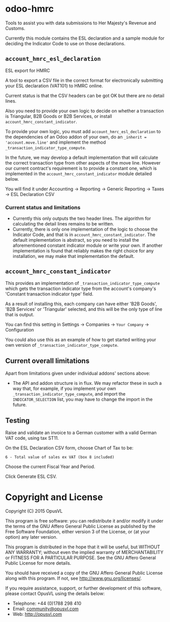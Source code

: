 # odoo-hmrc

Tools to assist you with data submissions to Her Majesty's Revenue and Customs.

Currently this module contains the ESL declaration and a sample module for
deciding the Indicator Code to use on those declarations.

## `account_hmrc_esl_declaration`
ESL export for HMRC

A tool to export a CSV file in the correct
format for electronically submitting your ESL declaration (VAT101) to HMRC online.

Current status is that the CSV headers can be got OK but there are no detail lines.

Also you need to provide your own logic to decide on whether a transaction is Triangular,
B2B Goods or B2B Services, or install `account_hmrc_constant_indicator`.

To provide your own logic, you must add `account_hmrc_esl_declaration` to the dependencies of an Odoo addon of your
own, do an `_inherit = 'account.move.line'` and implement the method `_transaction_indicator_type_compute`.

In the future, we may develop a default implementation that will calculate the correct transaction type
from other aspects of the move line.
However our current contract's requirement is to provide a constant one, which is implemented in
the `account_hmrc_constant_indicator` module detailed below.

You will find it under Accounting -> Reporting -> Generic Reporting -> Taxes -> ESL Declaration CSV

### Current status and limitations

* Currently this only outputs the two header lines.  The algorithm for calculating the detail lines remains to be written.
* Currently, there is only one implementation of the logic to choose the Indicator Code, and that is in `account_hmrc_constant_indicator`.  The default implementation is abstract, so you need to install the aforementioned constant indicator module or write your own.  If another implementation is found that reliably makes the right choice for any installation, we may make that implementation the default.

## `account_hmrc_constant_indicator`

This provides an implementation of `_transaction_indicator_type_compute` which gets
the transaction indicator type from the account's company's 'Constant transaction indicator type'
field.

As a result of installing this, each company can have either 'B2B Goods', 'B2B Services' or
'Triangular' selected, and this will be the only type of line that is output.

You can find this setting in Settings -> Companies -> `Your Company` -> Configuration

You could also use this as an example of how to get started writing your own version of
`_transaction_indicator_type_compute`.


## Current overall limitations

Apart from limitations given under individual addons' sections above:

* The API and addon structure is in flux.  We may refactor these in such a way that, for example, if you implement your own `_transaction_indicator_type_compute`, and import the `INDICATOR_SELECTION` list, you may have to change the import in the future.

## Testing

Raise and validate an invoice to a German customer with a valid German VAT code, using tax ST11.

On the ESL Declaration CSV form, choose Chart of Tax to be:

```
6 - Total value of sales ex VAT (box 8 included)
```

Choose the current Fiscal Year and Period.

Click Generate ESL CSV.


# Copyright and License

Copyright (C) 2015 OpusVL

This program is free software: you can redistribute it and/or modify
it under the terms of the GNU Affero General Public License as
published by the Free Software Foundation, either version 3 of the
License, or (at your option) any later version.

This program is distributed in the hope that it will be useful,
but WITHOUT ANY WARRANTY; without even the implied warranty of
MERCHANTABILITY or FITNESS FOR A PARTICULAR PURPOSE.  See the
GNU Affero General Public License for more details.

You should have received a copy of the GNU Affero General Public License
along with this program.  If not, see <http://www.gnu.org/licenses/>.

If you require assistance, support, or further development of this
software, please contact OpusVL using the details below:

* Telephone: +44 (0)1788 298 410
* Email: community@opusvl.com
* Web: http://opusvl.com

